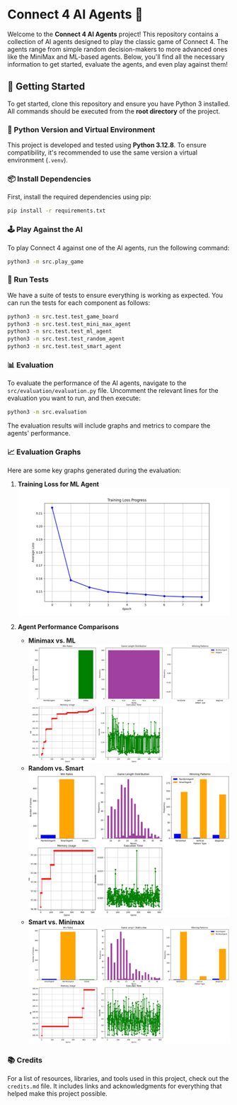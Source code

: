 # Connect 4 AI Agents 🤖

Welcome to the **Connect 4 AI Agents** project! This repository contains a collection of AI agents designed to play the classic game of Connect 4. The agents range from simple random decision-makers to more advanced ones like the MiniMax and ML-based agents. Below, you'll find all the necessary information to get started, evaluate the agents, and even play against them!


## 🚀 Getting Started

To get started, clone this repository and ensure you have Python 3 installed. All commands should be executed from the **root directory** of the project.



### 🐍 Python Version and Virtual Environment

This project is developed and tested using **Python 3.12.8**. To ensure compatibility, it's recommended to use the same version a virtual environment (`.venv`).



### 📦 Install Dependencies

First, install the required dependencies using pip:

```sh
pip install -r requirements.txt
```


### 🕹️ Play Against the AI

To play Connect 4 against one of the AI agents, run the following command:

```sh
python3 -m src.play_game
```


### 🧪 Run Tests

We have a suite of tests to ensure everything is working as expected. You can run the tests for each component as follows:

```sh
python3 -m src.test.test_game_board
python3 -m src.test.test_mini_max_agent
python3 -m src.test.test_ml_agent
python3 -m src.test.test_random_agent
python3 -m src.test.test_smart_agent
```


### 📊 Evaluation

To evaluate the performance of the AI agents, navigate to the `src/evaluation/evaluation.py` file. Uncomment the relevant lines for the evaluation you want to run, and then execute:

```sh
python3 -m src.evaluation
```

The evaluation results will include graphs and metrics to compare the agents' performance.



### 📈 Evaluation Graphs

Here are some key graphs generated during the evaluation:

1. **Training Loss for ML Agent**  
   ![Training Loss](src/agents/ml_agent/pipe/training_loss.png)

2. **Agent Performance Comparisons**  
   - **Minimax vs. ML**  
     ![Minimax vs. ML](src/evaluation/graphics/3d_minimax_vs._ml.png)
   - **Random vs. Smart**  
     ![Random vs. Smart](src/evaluation/graphics/random_vs._smart.png)
   - **Smart vs. Minimax**  
     ![Smart vs. Minimax](src/evaluation/graphics/smart_vs.3d_minimax.png)



### 📚 Credits

For a list of resources, libraries, and tools used in this project, check out the `credits.md` file. It includes links and acknowledgments for everything that helped make this project possible.
